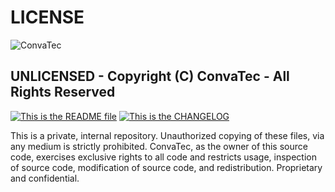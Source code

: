 # LICENSE
<img alt="ConvaTec" src="https://upload.wikimedia.org/wikipedia/en/4/4c/ConvaTec_logo.svg">

UNLICENSED - Copyright (C) ConvaTec - All Rights Reserved
---
[![This is the README file][readme-badge]][readme] [![This is the CHANGELOG][changelog-badge]][changelog]

This is a private, internal repository. 
Unauthorized copying of these files, via any medium is strictly prohibited.
ConvaTec, as the owner of this source code, exercises  exclusive rights to all code and restricts usage, inspection of source code, modification of source code, and redistribution.
Proprietary and confidential.

[changelog]: ./CHANGELOG.md
[readme]: ./README.md
[changelog-badge]: https://img.shields.io/badge/CHANGELOG-Check%20CHANGELOG%20for%20changes-%23E05735
[readme-badge]: https://img.shields.io/badge/README-Check%20README%20file%20for%20project%20information-brightgreen
[license]: ./LICENSE
[license-badge]: https://img.shields.io/badge/LICENSE-%40ConvaTec%20UNLICENSED%20and%20PRIVATE%20USAGE%20ONLY-blue